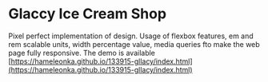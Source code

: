 # Glaccy Ice Cream Shop
Pixel perfect implementation of design. Usage of flexbox features, em and rem scalable units, width percentage value, media queries fto make the web page fully responsive.
The demo is available [https://hameleonka.github.io/133915-gllacy/index.html](https://hameleonka.github.io/133915-gllacy/index.html)
